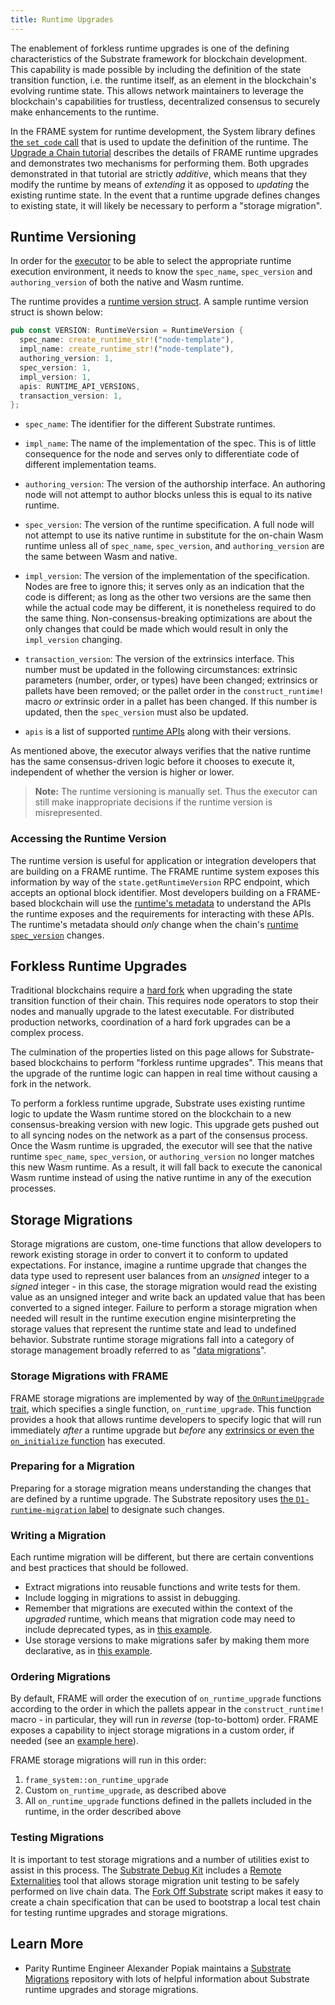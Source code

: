 ```yaml
---
title: Runtime Upgrades
---
```


The enablement of forkless runtime upgrades is one of the defining characteristics of the Substrate
framework for blockchain development. This capability is made possible by including the definition
of the state transition function, i.e. the runtime itself, as an element in the blockchain's
evolving runtime state. This allows network maintainers to leverage the blockchain's capabilities
for trustless, decentralized consensus to securely make enhancements to the runtime.

In the FRAME system for runtime development, the System library defines
[the `set_code` call](https://substrate.dev/rustdocs/v3.0.0/frame_system/pallet/enum.Call.html#variant.set_code)
that is used to update the definition of the runtime. The
[Upgrade a Chain tutorial](../../tutorials/upgrade-a-chain/scheduled-upgrade) describes the details
of FRAME runtime upgrades and demonstrates two mechanisms for performing them. Both upgrades
demonstrated in that tutorial are strictly _additive_, which means that they modify the runtime by
means of _extending_ it as opposed to _updating_ the existing runtime state. In the event that a
runtime upgrade defines changes to existing state, it will likely be necessary to perform a "storage
migration".

## Runtime Versioning

In order for the [executor](../advanced/executor) to be able to select the appropriate runtime
execution environment, it needs to know the `spec_name`, `spec_version` and `authoring_version` of
both the native and Wasm runtime.

The runtime provides a
[runtime version struct](https://substrate.dev/rustdocs/v3.0.0/sp_version/struct.RuntimeVersion.html).
A sample runtime version struct is shown below:

```rust
pub const VERSION: RuntimeVersion = RuntimeVersion {
  spec_name: create_runtime_str!("node-template"),
  impl_name: create_runtime_str!("node-template"),
  authoring_version: 1,
  spec_version: 1,
  impl_version: 1,
  apis: RUNTIME_API_VERSIONS,
  transaction_version: 1,
};
```

- `spec_name`: The identifier for the different Substrate runtimes.

- `impl_name`: The name of the implementation of the spec. This is of little consequence for the
  node and serves only to differentiate code of different implementation teams.

- `authoring_version`: The version of the authorship interface. An authoring node will not attempt
  to author blocks unless this is equal to its native runtime.

- `spec_version`: The version of the runtime specification. A full node will not attempt to use its
  native runtime in substitute for the on-chain Wasm runtime unless all of `spec_name`,
  `spec_version`, and `authoring_version` are the same between Wasm and native.

- `impl_version`: The version of the implementation of the specification. Nodes are free to ignore
  this; it serves only as an indication that the code is different; as long as the other two
  versions are the same then while the actual code may be different, it is nonetheless required to
  do the same thing. Non-consensus-breaking optimizations are about the only changes that could be
  made which would result in only the `impl_version` changing.

- `transaction_version`: The version of the extrinsics interface. This number must be updated in the
  following circumstances: extrinsic parameters (number, order, or types) have been changed;
  extrinsics or pallets have been removed; or the pallet order in the `construct_runtime!` macro
  _or_ extrinsic order in a pallet has been changed. If this number is updated, then the
  `spec_version` must also be updated.

- `apis` is a list of supported
  [runtime APIs](https://substrate.dev/rustdocs/v3.0.0/sp_api/macro.impl_runtime_apis.html) along
  with their versions.

As mentioned above, the executor always verifies that the native runtime has the same
consensus-driven logic before it chooses to execute it, independent of whether the version is higher
or lower.

> **Note:** The runtime versioning is manually set. Thus the executor can still make inappropriate
> decisions if the runtime version is misrepresented.

### Accessing the Runtime Version

The runtime version is useful for application or integration developers that are building on a FRAME
runtime. The FRAME runtime system exposes this information by way of the `state.getRuntimeVersion`
RPC endpoint, which accepts an optional block identifier. Most developers building on a FRAME-based
blockchain will use the [runtime's metadata](metadata) to understand the APIs the runtime exposes
and the requirements for interacting with these APIs. The runtime's metadata should _only_ change
when the chain's
[runtime `spec_version`](https://substrate.dev/rustdocs/v3.0.0/sp_version/struct.RuntimeVersion.html#structfield.spec_version)
changes.

## Forkless Runtime Upgrades

Traditional blockchains require a [hard fork](<https://en.wikipedia.org/wiki/Fork_(blockchain)>)
when upgrading the state transition function of their chain. This requires node operators to stop
their nodes and manually upgrade to the latest executable. For distributed production networks,
coordination of a hard fork upgrades can be a complex process.

The culmination of the properties listed on this page allows for Substrate-based blockchains to
perform "forkless runtime upgrades". This means that the upgrade of the runtime logic can happen in
real time without causing a fork in the network.

To perform a forkless runtime upgrade, Substrate uses existing runtime logic to update the Wasm
runtime stored on the blockchain to a new consensus-breaking version with new logic. This upgrade
gets pushed out to all syncing nodes on the network as a part of the consensus process. Once the
Wasm runtime is upgraded, the executor will see that the native runtime `spec_name`, `spec_version`,
or `authoring_version` no longer matches this new Wasm runtime. As a result, it will fall back to
execute the canonical Wasm runtime instead of using the native runtime in any of the execution
processes.

## Storage Migrations

Storage migrations are custom, one-time functions that allow developers to rework existing storage
in order to convert it to conform to updated expectations. For instance, imagine a runtime upgrade
that changes the data type used to represent user balances from an _unsigned_ integer to a _signed_
integer - in this case, the storage migration would read the existing value as an unsigned integer
and write back an updated value that has been converted to a signed integer. Failure to perform a
storage migration when needed will result in the runtime execution engine misinterpreting the
storage values that represent the runtime state and lead to undefined behavior. Substrate runtime
storage migrations fall into a category of storage management broadly referred to as
"[data migrations](https://en.wikipedia.org/wiki/Data_migration)".

### Storage Migrations with FRAME

FRAME storage migrations are implemented by way of
[the `OnRuntimeUpgrade` trait](https://substrate.dev/rustdocs/v3.0.0/frame_support/traits/trait.OnRuntimeUpgrade.html),
which specifies a single function, `on_runtime_upgrade`. This function provides a hook that allows
runtime developers to specify logic that will run immediately _after_ a runtime upgrade but _before_
any [extrinsics or even the `on_initialize` function](execution#executing-a-block) has executed.

### Preparing for a Migration

Preparing for a storage migration means understanding the changes that are defined by a runtime
upgrade. The Substrate repository uses
[the `D1-runtime-migration` label](https://github.com/paritytech/substrate/pulls?q=is%3Apr+label%3AD1-runtime-migration)
to designate such changes.

### Writing a Migration

Each runtime migration will be different, but there are certain conventions and best practices that
should be followed.

- Extract migrations into reusable functions and write tests for them.
- Include logging in migrations to assist in debugging.
- Remember that migrations are executed within the context of the _upgraded_ runtime, which means
  that migration code may need to include deprecated types, as in
  [this example](https://github.com/hicommonwealth/substrate/blob/5f3933f5735a75d2d438341ec6842f269b886aaa/frame/indices/src/migration.rs#L5-L22).
- Use storage versions to make migrations safer by making them more declarative, as in
  [this example](https://github.com/paritytech/substrate/blob/c79b522a11bbc7b3cf2f4a9c0a6627797993cb79/frame/elections-phragmen/src/lib.rs#L119-L157).

### Ordering Migrations

By default, FRAME will order the execution of `on_runtime_upgrade` functions according to the order
in which the pallets appear in the `construct_runtime!` macro - in particular, they will run in
_reverse_ (top-to-bottom) order. FRAME exposes a capability to inject storage migrations in a custom
order, if needed (see an
[example here](https://github.com/hicommonwealth/edgeware-node/blob/7b66f4f0a9ec184fdebcccd41533acc728ebe9dc/node/runtime/src/lib.rs#L845-L866)).

FRAME storage migrations will run in this order:

1. `frame_system::on_runtime_upgrade`
1. Custom `on_runtime_upgrade`, as described above
1. All `on_runtime_upgrade` functions defined in the pallets included in the runtime, in the order
   described above

### Testing Migrations

It is important to test storage migrations and a number of utilities exist to assist in this
process. The [Substrate Debug Kit](https://github.com/paritytech/substrate-debug-kit) includes a
[Remote Externalities](https://github.com/paritytech/substrate-debug-kit/tree/master/remote-externalities)
tool that allows storage migration unit testing to be safely performed on live chain data. The
[Fork Off Substrate](https://github.com/maxsam4/fork-off-substrate) script makes it easy to create a
chain specification that can be used to bootstrap a local test chain for testing runtime upgrades
and storage migrations.

## Learn More

- Parity Runtime Engineer Alexander Popiak maintains a
  [Substrate Migrations](https://github.com/apopiak/substrate-migrations) repository with lots of
  helpful information about Substrate runtime upgrades and storage migrations.
